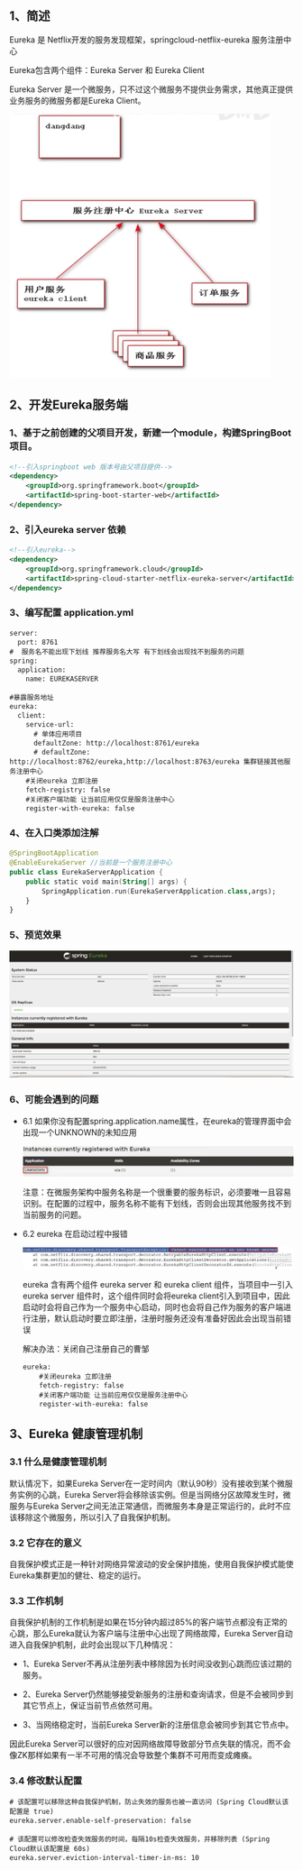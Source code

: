 

## 1、简述

Eureka 是 Netflix开发的服务发现框架，springcloud-netflix-eureka 服务注册中心

Eureka包含两个组件：Eureka Server 和 Eureka Client

Eureka Server 是一个微服务，只不过这个微服务不提供业务需求，其他真正提供业务服务的微服务都是Eureka Client。

<img src="./images/image-20210929092354173.png" alt="image-20210929092354173" style="zoom:50%;" />

## 2、开发Eureka服务端

### 1、基于之前创建的父项目开发，新建一个module，构建SpringBoot项目。

```xml
<!--引入springboot web 版本号由父项目提供-->
<dependency>
    <groupId>org.springframework.boot</groupId>
    <artifactId>spring-boot-starter-web</artifactId>
</dependency>
```

### 2、引入eureka server 依赖

```xml
<!--引入eureka-->
<dependency>
    <groupId>org.springframework.cloud</groupId>
    <artifactId>spring-cloud-starter-netflix-eureka-server</artifactId>
</dependency>
```

### 3、编写配置 application.yml

```properties
server:
  port: 8761
#  服务名不能出现下划线 推荐服务名大写 有下划线会出现找不到服务的问题
spring:
  application:
    name: EUREKASERVER

#暴露服务地址
eureka:
  client:
    service-url:
      # 单体应用项目
      defaultZone: http://localhost:8761/eureka 
      # defaultZone: http://localhost:8762/eureka,http://localhost:8763/eureka 集群链接其他服务注册中心
    #关闭eureka 立即注册
    fetch-registry: false
    #关闭客户端功能 让当前应用仅仅是服务注册中心
    register-with-eureka: false
```

### 4、在入口类添加注解

```kotlin
@SpringBootApplication
@EnableEurekaServer //当前是一个服务注册中心
public class EurekaServerApplication {
    public static void main(String[] args) {
        SpringApplication.run(EurekaServerApplication.class,args);
    }
}
```

### 5、预览效果

![image-20210929093408445](./images/image-20210929093408445.png)

### 6、可能会遇到的问题

+ 6.1 如果你没有配置spring.application.name属性，在eureka的管理界面中会出现一个UNKNOWN的未知应用

  ![image-20210929094151491](./images/image-20210929094151491.png)

  注意：在微服务架构中服务名称是一个很重要的服务标识，必须要唯一且容易识别。在配置的过程中，服务名称不能有下划线，否则会出现其他服务找不到当前服务的问题。

+ 6.2 eureka 在启动过程中报错

  ![image-20210929094350550](./images/image-20210929094350550.png)

  eureka 含有两个组件 eureka server 和 eureka client 组件，当项目中一引入eureka server 组件时，这个组件同时会将eureka client引入到项目中，因此启动时会将自己作为一个服务中心启动，同时也会将自己作为服务的客户端进行注册，默认启动时要立即注册，注册时服务还没有准备好因此会出现当前错误

  解决办法：关闭自己注册自己的曹邹

  ```properties
  eureka:
      #关闭eureka 立即注册
      fetch-registry: false
      #关闭客户端功能 让当前应用仅仅是服务注册中心
      register-with-eureka: false
  ```

## 3、Eureka 健康管理机制

### 3.1 什么是健康管理机制

默认情况下，如果Eureka Server在一定时间内（默认90秒）没有接收到某个微服务实例的心跳，Eureka Server将会移除该实例。但是当网络分区故障发生时，微服务与Eureka Server之间无法正常通信，而微服务本身是正常运行的，此时不应该移除这个微服务，所以引入了自我保护机制。

### 3.2 它存在的意义

自我保护模式正是一种针对网络异常波动的安全保护措施，使用自我保护模式能使Eureka集群更加的健壮、稳定的运行。

### 3.3 工作机制

自我保护机制的工作机制是如果在15分钟内超过85%的客户端节点都没有正常的心跳，那么Eureka就认为客户端与注册中心出现了网络故障，Eureka Server自动进入自我保护机制，此时会出现以下几种情况：

+ 1、Eureka Server不再从注册列表中移除因为长时间没收到心跳而应该过期的服务。

+ 2、Eureka Server仍然能够接受新服务的注册和查询请求，但是不会被同步到其它节点上，保证当前节点依然可用。

+ 3、当网络稳定时，当前Eureka Server新的注册信息会被同步到其它节点中。

因此Eureka Server可以很好的应对因网络故障导致部分节点失联的情况，而不会像ZK那样如果有一半不可用的情况会导致整个集群不可用而变成瘫痪。

### 3.4 修改默认配置

```properties
# 该配置可以移除这种自我保护机制，防止失效的服务也被一直访问 (Spring Cloud默认该配置是 true)
eureka.server.enable-self-preservation: false

# 该配置可以修改检查失效服务的时间，每隔10s检查失效服务，并移除列表 (Spring Cloud默认该配置是 60s)
eureka.server.eviction-interval-timer-in-ms: 10

```

